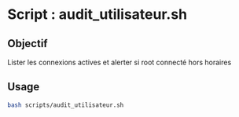 # Script : audit_utilisateur.sh

## Objectif
Lister les connexions actives et alerter si root connecté hors horaires

## Usage
```bash
bash scripts/audit_utilisateur.sh